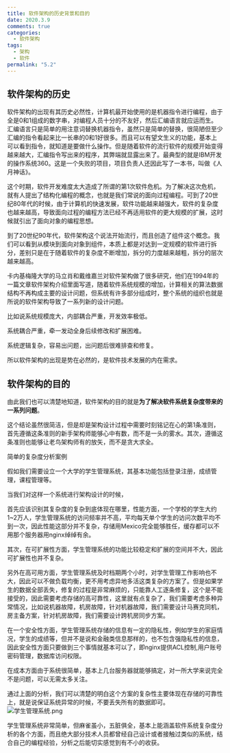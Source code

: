```yaml
---
title: 软件架构的历史背景和目的
date: 2020.3.9
comments: true
categories:
  - 软件架构
tags:
  - 架构
  - 软件
permalink: "5.2"
---
```

## 软件架构的历史

软件架构的出现有其历史必然性，计算机最开始使用的是机器指令进行编程，由于全是0和1组成的数字串，对编程人员十分的不友好，然后汇编语言就应运而生。汇编语言只是简单的用注意词替换机器指令，虽然只是简单的替换，很简陋但至少汇编的指令看起来比一长串的0和1好很多。而且可以有望文生义的功能，基本上可以看到指令，就知道是要做什么操作。但是随着软件的流行软件的规模开始变得越来越大，汇编指令写出来的程序，其弊端就显露出来了。最典型的就是IBM开发的操作系统360。这是一个失败的项目，项目负责人还因此写了一本书，叫做《人月神话》。

这个时期，软件开发难度太大造成了所谓的第1次软件危机。为了解决这次危机，就有人提出了结构化编程的概念，也就是我们常说的面向过程编程。可到了20世纪80年代的时候，由于计算机的快速发展，软件功能越来越强大，软件的复杂度也越来越高，导致面向过程的编程方法已经不再适用软件的更大规模的扩展，这时候就引出了面向对象的编程思想。

到了20世纪90年代，软件架构这个说法开始流行，而且创造了组件这个概念。我们可以看到从模块到面向对象到组件，本质上都是对达到一定规模的软件进行拆分，差别只是在于随着软件的复杂度不断增加，拆分的力度越来越粗，拆分的层次越来越高。

卡内基梅隆大学的马立肖和戴维嘉兰对软件架构做了很多研究，他们在1994年的一篇文章软件架构介绍里面写道，随着软件系统规模的增加，计算相关的算法数据结构不再构成主要的设计问题，但系统有许多部分组成时，整个系统的组织也就是所说的软件架构导致了一系列新的设计问题。

比如说系统规模庞大，内部耦合严重，开发效率极低。

系统耦合严重，牵一发动全身后续修改和扩展困难。

系统逻辑复杂，容易出问题，出问题后很难排查和修复。

所以软件架构的出现是势在必然的，是软件技术发展的内在需求。

## 软件架构的目的

由此我们也可以清楚地知道，软件架构的目的就是**为了解决软件系统复杂度带来的一系列问题**。

这个结论虽然很简洁，但是却是架构设计过程中需要时刻铭记在心的第1条准则，首先遵循这条准则的新手架构师能够心中有数，而不是一头的雾水。其次，遵循这条准则也能够让老鸟架构师有的放矢，而不是贪大求全。

简单的复杂度分析案例

假如我们需要设立一个大学的学生管理系统，其基本功能包括登录注册，成绩管理，课程管理等。

当我们对这样一个系统进行架构设计的时候，

首先应该识别其复杂度的复杂到底体现在哪里，性能方面，一个学校的学生大约1~2万人，学生管理系统的访问频率并不高，平均每天单个学生的访问次数平均不到一次，因此性能这部分并不复杂，存储用Mexico完全能够胜任，缓存都可以不用那个服务器用nginx绰绰有余。

其次，在可扩展性方面，学生管理系统的功能比较稳定和扩展的空间并不大，因此可扩展性也并不复杂。

另外在高可用方面，学生管理系统及时档期两个小时，对学生管理工作影响也不大，因此可以不做负载均衡，更不用考虑异地多活这类复杂的方案了。但是如果学生的数据全部丢失，修复的过程是非常麻烦的，只能靠人工逐条修复，这个是不能接受的，因此需要考虑存储的高可靠性，这里就有点复杂了，我们需要考虑多种异常情况，比如说机器故障，机房故障，针对机器故障，我们需要设计马赛克同机，房主备方案，针对机房故障，我们需要设计跨机房同步方案。

在一个安全性方面，学生管理系统存储的信息有一定的隐私性，例如学生的家庭情况，学生的成绩等，但并不是说和金融类信息那样的，也不包含强隐私性的信息，因此安全性方面只要做到三个事情就基本可以了，即nginx提供ACL控制,用户账号密码管理，数据库访问权限。

在成本方面由于系统很简单，基本上几台服务器就能够搞定，对一所大学来说完全不是问题，可以无需太多关注。

通过上面的分析，我们可以清楚的明白这个方案的复杂性主要体现在存储的可靠性上，就是说保证系统异常的时候，不要丢失所有的数据即可。
![学生管理系统.png](https://i.loli.net/2020/03/16/jOrsnpU5WgTYoGN.png)

学生管理系统非常简单，但麻雀虽小，五脏俱全，基本上能涵盖软件系统复杂度分析的各个方面，而且绝大部分技术人员都曾经自己设计或者接触过类似的系统，结合自己的编程经验，分析之后能切实感觉到有不小的收获。
